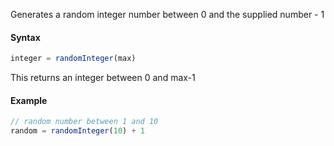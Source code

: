 Generates a random integer number between 0 and the supplied number - 1

#### Syntax
```js
integer = randomInteger(max)
```
This returns an integer between 0 and max-1

#### Example
```js
// random number between 1 and 10
random = randomInteger(10) + 1
```
